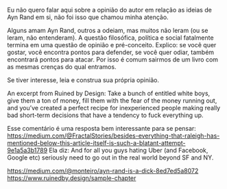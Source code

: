 Eu não quero falar aqui sobre a opinião do autor em relação as ideias de Ayn Rand em si, não foi isso que chamou minha atenção. 

Alguns amam Ayn Rand, outros a odeiam, mas muitos não leram (ou se leram, não entenderam). A questão filosófica, política e social fatalmente termina em uma questão de opinião e pré-conceito. Explico: se você quer gostar, você encontra pontos para defender, se você quer odiar, também encontrará pontos para atacar. Por isso é comum sairmos de um livro com as mesmas crenças do qual entramos.

Se tiver interesse, leia e construa sua própria opinião.

An excerpt from Ruined by Design:
Take a bunch of entitled white boys, give them a ton of money, fill them with the fear of the money running out, and you’ve created a perfect recipe for inexperienced people making really bad short-term decisions that have a tendency to fuck everything up.

Esse comentário é uma resposta bem interessante para se pensar: https://medium.com/@FractalStories/besides-everything-that-raleigh-has-mentioned-below-this-article-itself-is-such-a-blatant-attempt-9e1a5a3b1789
Ela diz: 
And for all you guys hating Uber (and Facebook, Google etc) seriously need to go out in the real world beyond SF and NY.

https://medium.com/@monteiro/ayn-rand-is-a-dick-8ed7ed5a8072
https://www.ruinedby.design/sample-chapter

